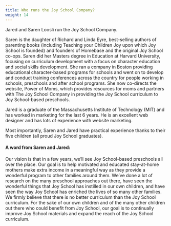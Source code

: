 ```yaml
---
title: Who runs the Joy School Company?
weight: 14
---
```

Jared and Saren Loosli run the Joy School Company.

Saren is the daughter of Richard and Linda Eyre, best-selling authors of parenting books (including Teaching your Children Joy upon which Joy School is founded) and founders of Homebase and the original Joy School co-ops. Saren did her Masters degree in Education at Harvard University, focusing on curriculum development with a focus on character education and social skills development. She ran a company in Boston providing educational character-based programs for schools and went on to develop and conduct training conferences across the country for people working in schools, preschools and after school programs. She now co-directs the website, Power of Moms, which provides resources for moms and partners with The Joy School Company in providing the Joy School curriculum to Joy School-based preschools.

Jared is a graduate of the Massachusetts Institute of Technology (MIT) and has worked in marketing for the last 6 years. He is an excellent web designer and has lots of experience with website marketing.

Most importantly, Saren and Jared have practical experience thanks to their five children (all proud Joy School graduates).

#### A word from Saren and Jared:

Our vision is that in a few years, we’ll see Joy School-based preschools all over the place. Our goal is to help motivated and educated stay-at-home mothers make extra income in a meaningful way as they provide a wonderful program to other families around them. We’ve done a lot of research on the many preschool approaches out there, have seen the wonderful things that Joy School has instilled in our own children, and have seen the way Joy School has enriched the lives of so many other families. We firmly believe that there is no better curriculum than the Joy School curriculum. For the sake of our own children and of the many other children out there who could benefit from Joy School, our goal is to continually improve Joy School materials and expand the reach of the Joy School curriculum.